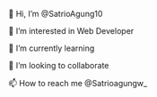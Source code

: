 👋 Hi, I’m @SatrioAgung10

👀 I’m interested in Web Developer

🌱 I’m currently learning

💞️ I’m looking to collaborate

📫 How to reach me @Satrioagungw_
